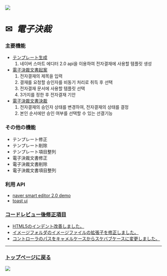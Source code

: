 <img src="https://capsule-render.vercel.app/api?type=waving&color=9172EC&height=200&section=header&text=COLLAVORE%[electric_approval]%&fontSize=40&animation=fadeIn&fontAlign=64&fontAlignY=36" />

<div>
  <h1>✉<i>&nbsp 電子決裁</i></h1>
</div>  

### 主要機能
  - <a href="https://github.com/leewoosang-hub/CollaVore/blob/master/create_template.md">テンプレート生成</a>
    1. 네이버 스마트 에디터 2.0 api을 이용하여 전자결재에 사용할 템플릿 생성 
  - <a href="https://github.com/leewoosang-hub/CollaVore/blob/master/create_approval.md">電子決裁文書起案</a>
    1. 전자결재의 제목을 입력
    2. 결재를 요청할 승인자를 비동기 처리로 취득 후 선택
    3. 전자결재 문서에 사용할 템플릿 선택
    4. 3가지를 정한 후 전자결재 기안
  - <a href="https://github.com/leewoosang-hub/CollaVore/tree/master/EDSM.md">電子決裁文書決裁</a>
    1. 전자결재의 승인자 상태를 변경하여, 전자결재의 상태를 결정
    2. 본인 순서에만 승인 여부를 선택할 수 있는 선결기능

### その他の機能
  - テンプレート修正
  - テンプレート削除
  - テンプレート項目整列
  - 電子決裁文書修正
  - 電子決裁文書削除
  - 電子決裁文書項目整列

### 利用 API
  - <a href="https://naver.github.io/smarteditor2/demo/">naver smart editor 2.0 demo
  - <a href="https://ui.toast.com/tui-editor"> toast ui

### コードレビュー後修正項目
  - HTML5のインデント改善しました。
  - イメージフォルダのイメージファイルの拡張子を修正しました。
  - コントローラのパスをキャメルケースからスケバブケースに変更しました。

    
***

### <a href="https://github.com/leewoosang-hub/LWS-portfolio">トップページに戻る</a>

<img src="https://capsule-render.vercel.app/api?type=waving&color=9172EC&height=200&section=footer&20render&fontSize=90" />
